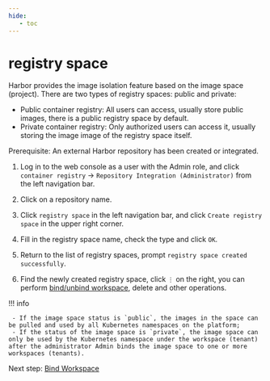 ```yaml
---
hide:
   - toc
---
```


# registry space

Harbor provides the image isolation feature based on the image space (project). There are two types of registry spaces: public and private:

- Public container registry: All users can access, usually store public images, there is a public registry space by default.
- Private container registry: Only authorized users can access it, usually storing the image image of the registry space itself.

Prerequisite: An external Harbor repository has been created or integrated.

1. Log in to the web console as a user with the Admin role, and click `container registry` -> `Repository Integration (Administrator)` from the left navigation bar.

     

1. Click on a repository name.

     

1. Click `registry space` in the left navigation bar, and click `Create registry space` in the upper right corner.

     

1. Fill in the registry space name, check the type and click `OK`.

     

1. Return to the list of registry spaces, prompt `registry space created successfully`.

     

1. Find the newly created registry space, click `⋮` on the right, you can perform [bind/unbind workspace](./bind-to-ws.md), delete and other operations.

     

!!! info

     - If the image space status is `public`, the images in the space can be pulled and used by all Kubernetes namespaces on the platform;
     - If the status of the image space is `private`, the image space can only be used by the Kubernetes namespace under the workspace (tenant) after the administrator Admin binds the image space to one or more workspaces (tenants).

Next step: [Bind Workspace](./bind-to-ws.md)